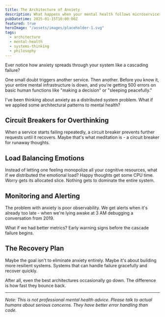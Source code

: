 ```yaml
---
title: The Architecture of Anxiety
description: What happens when your mental health follows microservices patterns? Spoiler alert - it's not always scalable.
pubDatetime: 2025-01-15T10:00:00Z
featured: true
heroImage: "/assets/images/placeholder-1.svg"
tags:
  - architecture
  - mental-health
  - systems-thinking
  - philosophy
---
```


Ever notice how anxiety spreads through your system like a cascading failure?

One small doubt triggers another service. Then another. Before you know it, your entire mental infrastructure is down, and you're getting 500 errors on basic human functions like "making a decision" or "sleeping peacefully."

I've been thinking about anxiety as a distributed system problem. What if we applied some architectural patterns to mental health?

## Circuit Breakers for Overthinking

When a service starts failing repeatedly, a circuit breaker prevents further requests until it recovers. Maybe that's what meditation is - a circuit breaker for runaway thoughts.

## Load Balancing Emotions

Instead of letting one feeling monopolize all your cognitive resources, what if we distributed the emotional load? Happy thoughts get some CPU time. Worry gets its allocated slice. Nothing gets to dominate the entire system.

## Monitoring and Alerting

The problem with anxiety is poor observability. We get alerts when it's already too late - when we're lying awake at 3 AM debugging a conversation from 2019.

What if we had better metrics? Early warning signs before the cascade failure begins.

## The Recovery Plan

Maybe the goal isn't to eliminate anxiety entirely. Maybe it's about building more resilient systems. Systems that can handle failure gracefully and recover quickly.

After all, even the best architectures occasionally go down. The difference is how fast they bounce back.

---

*Note: This is not professional mental health advice. Please talk to actual humans about serious concerns. They have better error handling than code.* 